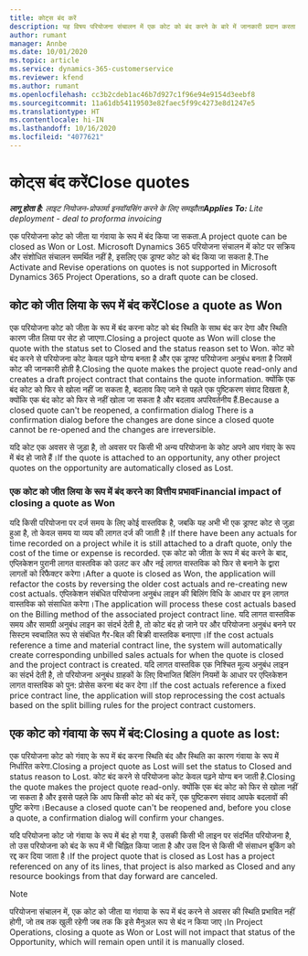 ```yaml
---
title: कोट्स बंद करें
description: यह विषय परियोजना संचालन में एक कोट को बंद करने के बारे में जानकारी प्रदान करता है.
author: rumant
manager: Annbe
ms.date: 10/01/2020
ms.topic: article
ms.service: dynamics-365-customerservice
ms.reviewer: kfend
ms.author: rumant
ms.openlocfilehash: cc3b2cdeb1ac46b7d927c1f96e94e9154d3eebf8
ms.sourcegitcommit: 11a61db54119503e82faec5f99c4273e8d1247e5
ms.translationtype: HT
ms.contentlocale: hi-IN
ms.lasthandoff: 10/16/2020
ms.locfileid: "4077621"
---
```

# <a name="close-quotes"></a><span data-ttu-id="1f135-103">कोट्स बंद करें</span><span class="sxs-lookup"><span data-stu-id="1f135-103">Close quotes</span></span> 

<span data-ttu-id="1f135-104">_**लागू होता है:** लाइट नियोजन-प्रोफार्मा इनवॉयसिंग करने के लिए समझौता_</span><span class="sxs-lookup"><span data-stu-id="1f135-104">_**Applies To:** Lite deployment - deal to proforma invoicing_</span></span>

<span data-ttu-id="1f135-105">एक परियोजना कोट को जीता या गंवाया के रूप में बंद किया जा सकता.</span><span class="sxs-lookup"><span data-stu-id="1f135-105">A project quote can be closed as Won or Lost.</span></span> <span data-ttu-id="1f135-106">Microsoft Dynamics 365 परियोजना संचालन में कोट पर सक्रिय और संशोधित संचालन समर्थित नहीं है, इसलिए एक ड्राफ्ट कोट को बंद किया जा सकता है.</span><span class="sxs-lookup"><span data-stu-id="1f135-106">The Activate and Revise operations on quotes is not supported in Microsoft Dynamics 365 Project Operations, so a draft quote can be closed.</span></span>

## <a name="close-a-quote-as-won"></a><span data-ttu-id="1f135-107">कोट को जीत लिया के रूप में बंद करें</span><span class="sxs-lookup"><span data-stu-id="1f135-107">Close a quote as Won</span></span>

<span data-ttu-id="1f135-108">एक परियोजना कोट को जीता के रूप में बंद करना कोट को बंद स्थिति के साथ बंद कर देगा और स्थिति कारण जीत लिया पर सेट हो जाएगा.</span><span class="sxs-lookup"><span data-stu-id="1f135-108">Closing a project quote as Won will close the quote with the status set to Closed and the status reason set to Won.</span></span> <span data-ttu-id="1f135-109">कोट को बंद करने से परियोजना कोट केवल पढ़ने योग्य बनता है और एक ड्राफ्ट परियोजना अनुबंध बनता है जिसमें कोट की जानकारी होती है.</span><span class="sxs-lookup"><span data-stu-id="1f135-109">Closing the quote makes the project quote read-only and creates a draft project contract that contains the quote information.</span></span> <span data-ttu-id="1f135-110">क्योंकि एक बंद कोट को फिर से खोला नहीं जा सकता है, बदलाव किए जाने से पहले एक पुष्टिकरण संवाद दिखता है, क्योंकि एक बंद कोट को फिर से नहीं खोला जा सकता है और बदलाव अपरिवर्तनीय हैं.</span><span class="sxs-lookup"><span data-stu-id="1f135-110">Because a closed quote can't be reopened, a confirmation dialog There is a confirmation dialog before the changes are done since a closed quote cannot be re-opened and the changes are irreversible.</span></span>

<span data-ttu-id="1f135-111">यदि कोट एक अवसर से जुड़ा है, तो अवसर पर किसी भी अन्य परियोजना के कोट अपने आप गंवाए के रूप में बंद हो जाते हैं।</span><span class="sxs-lookup"><span data-stu-id="1f135-111">If the quote is attached to an opportunity, any other project quotes on the opportunity are automatically closed as Lost.</span></span>

### <a name="financial-impact-of-closing-a-quote-as-won"></a><span data-ttu-id="1f135-112">एक कोट को जीत लिया के रूप में बंद करने का वित्तीय प्रभाव</span><span class="sxs-lookup"><span data-stu-id="1f135-112">Financial impact of closing a quote as Won</span></span>

<span data-ttu-id="1f135-113">यदि किसी परियोजना पर दर्ज समय के लिए कोई वास्तविक है, जबकि यह अभी भी एक ड्राफ्ट कोट से जुड़ा हुआ है, तो केवल समय या व्यय की लागत दर्ज की जाती है।</span><span class="sxs-lookup"><span data-stu-id="1f135-113">If there have been any actuals for time recorded on a project while it is still attached to a draft quote, only the cost of the time or expense is recorded.</span></span> <span data-ttu-id="1f135-114">एक कोट को जीता के रूप में बंद करने के बाद, एप्लिकेशन पुरानी लागत वास्तविक को उलट कर और नई लागत वास्तविक को फिर से बनाने के द्वारा लागतों को रिफैक्टर करेगा।</span><span class="sxs-lookup"><span data-stu-id="1f135-114">After a quote is closed as Won, the application will refactor the costs by reversing the older cost actuals and re-creating new cost actuals.</span></span> <span data-ttu-id="1f135-115">एप्लिकेशन संबंधित परियोजना अनुबंध लाइन की बिलिंग विधि के आधार पर इन लागत वास्तविक को संसाधित करेगा।</span><span class="sxs-lookup"><span data-stu-id="1f135-115">The application will process these cost actuals based on the Billing method of the associated project contract line.</span></span> <span data-ttu-id="1f135-116">यदि लागत वास्तविक समय और सामग्री अनुबंध लाइन का संदर्भ देती है, तो कोट बंद हो जाने पर और परियोजना अनुबंध बनने पर सिस्टम स्वचालित रूप से संबंधित गैर-बिल की बिक्री वास्तविक बनाएगा।</span><span class="sxs-lookup"><span data-stu-id="1f135-116">If the cost actuals reference a time and material contract line, the system will automatically create corresponding unbilled sales actuals for when the quote is closed and the project contract is created.</span></span> <span data-ttu-id="1f135-117">यदि लागत वास्तविक एक निश्चित मूल्य अनुबंध लाइन का संदर्भ देती है, तो परियोजना अनुबंध ग्राहकों के लिए विभाजित बिलिंग नियमों के आधार पर एप्लिकेशन लागत वास्तविक को पुन: प्रोसेस करना बंद कर देगा।</span><span class="sxs-lookup"><span data-stu-id="1f135-117">If the cost actuals reference a fixed price contract line, the application will stop reprocessing the cost actuals based on the split billing rules for the project contract customers.</span></span>

## <a name="closing-a-quote-as-lost"></a><span data-ttu-id="1f135-118">एक कोट को गंवाया के रूप में बंद:</span><span class="sxs-lookup"><span data-stu-id="1f135-118">Closing a quote as lost:</span></span>

<span data-ttu-id="1f135-119">एक परियोजना कोट को गंवाए के रूप में बंद करना स्थिति बंद और स्थिति का कारण गंवाया के रूप में निर्धारित करेगा.</span><span class="sxs-lookup"><span data-stu-id="1f135-119">Closing a project quote as Lost will set the status to Closed and status reason to Lost.</span></span> <span data-ttu-id="1f135-120">कोट बंद करने से परियोजना कोट केवल पढ़ने योग्य बन जाती है.</span><span class="sxs-lookup"><span data-stu-id="1f135-120">Closing the quote makes the project quote read-only.</span></span> <span data-ttu-id="1f135-121">क्योंकि एक बंद कोट को फिर से खोला नहीं जा सकता है और इससे पहले कि आप किसी कोट को बंद करें, एक पुष्टिकरण संवाद आपके बदलावों की पुष्टि करेगा।</span><span class="sxs-lookup"><span data-stu-id="1f135-121">Because a closed quote can't be reopened and, before you close a quote, a confirmation dialog will confirm your changes.</span></span>

<span data-ttu-id="1f135-122">यदि परियोजना कोट जो गंवाया के रूप में बंद हो गया है, उसकी किसी भी लाइन पर संदर्भित परियोजना है, तो उस परियोजना को बंद के रूप में भी चिह्नित किया जाता है और उस दिन से किसी भी संसाधन बुकिंग को रद्द कर दिया जाता है।</span><span class="sxs-lookup"><span data-stu-id="1f135-122">If the project quote that is closed as Lost has a project referenced on any of its lines, that project is also marked as Closed and any resource bookings from that day forward are canceled.</span></span>

> [!NOTE]
> <span data-ttu-id="1f135-123">परियोजना संचालन में, एक कोट को जीता या गंवाया के रूप में बंद करने से अवसर की स्थिति प्रभावित नहीं होगी, जो तब तक खुली रहेगी जब तक कि इसे मैनुअल रूप से बंद न किया जाए।</span><span class="sxs-lookup"><span data-stu-id="1f135-123">In Project Operations, closing a quote as Won or Lost will not impact that status of the Opportunity, which will remain open until it is manually closed.</span></span>
